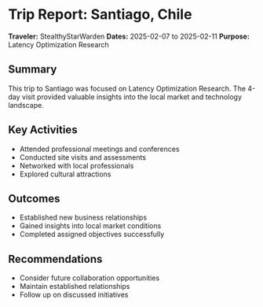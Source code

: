 # Trip Report: Santiago, Chile

**Traveler:** StealthyStarWarden
**Dates:** 2025-02-07 to 2025-02-11
**Purpose:** Latency Optimization Research

## Summary
This trip to Santiago was focused on Latency Optimization Research. The 4-day visit provided valuable insights into the local market and technology landscape.

## Key Activities
- Attended professional meetings and conferences
- Conducted site visits and assessments
- Networked with local professionals
- Explored cultural attractions

## Outcomes
- Established new business relationships
- Gained insights into local market conditions
- Completed assigned objectives successfully

## Recommendations
- Consider future collaboration opportunities
- Maintain established relationships
- Follow up on discussed initiatives
